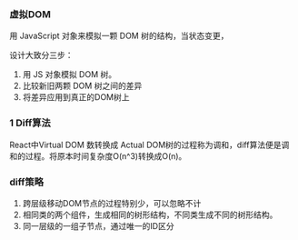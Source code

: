 ### 虚拟DOM

用 JavaScript 对象来模拟一颗 DOM  树的结构，当状态变更，

设计大致分三步：

1. 用 JS 对象模拟 DOM 树。
2. 比较新旧两颗 DOM 树之间的差异
3. 将差异应用到真正的DOM树上



### 1 Diff算法

React中Virtual DOM 数转换成  Actual DOM树的过程称为调和，diff算法便是调和的过程。将原本时间复杂度O(n^3)转换成O(n)。



### diff策略

1. 跨层级移动DOM节点的过程特别少，可以忽略不计
2. 相同类的两个组件，生成相同的树形结构，不同类生成不同的树形结构。
3. 同一层级的一组子节点，通过唯一的ID区分

